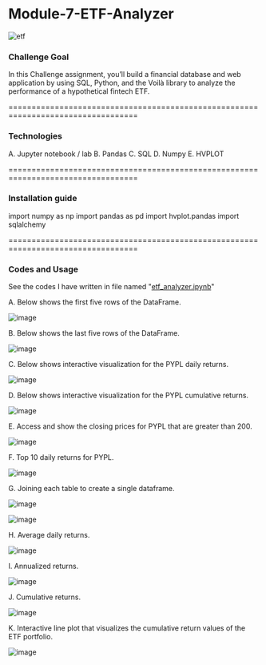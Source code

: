 # Module-7-ETF-Analyzer

![etf](https://user-images.githubusercontent.com/108433370/185274770-5d3a12bc-3a69-41c2-833c-ab7b8dfabc1f.jpeg)

### Challenge Goal 

In this Challenge assignment, you’ll build a financial database and web application by using SQL, Python, and the Voilà library to analyze the performance of a hypothetical fintech ETF.

==================================================================================

### Technologies
 
A. Jupyter notebook / lab
B. Pandas
C. SQL
D. Numpy
E. HVPLOT
   
==================================================================================


### Installation guide

import numpy as np
import pandas as pd
import hvplot.pandas
import sqlalchemy

==================================================================================

### Codes and Usage

See the codes I have written in file named "[etf_analyzer.ipynb](https://github.com/lenmunar30/Module-7-ETF-Analyzer/blob/main/Starter_Code/etf_analyzer.ipynb)"

A. Below shows the first five rows of the DataFrame. 

![image](https://user-images.githubusercontent.com/108433370/185276738-75da5bbf-1007-40fe-8b28-f6ce45365167.png)



B. Below shows the last five rows of the DataFrame. 

![image](https://user-images.githubusercontent.com/108433370/185276839-5125751c-7ee5-4896-aa6d-f1c9b25503ce.png)

C. Below shows interactive visualization for the PYPL daily returns.

![image](https://user-images.githubusercontent.com/108433370/185278081-912fbeee-180a-4a09-81c9-987f1c0e6473.png)

D. Below shows interactive visualization for the PYPL cumulative returns.

![image](https://user-images.githubusercontent.com/108433370/185278225-87654ab1-6338-481b-8836-5dc3e2249d49.png)

E. Access and show the closing prices for PYPL that are greater than 200.

![image](https://user-images.githubusercontent.com/108433370/185278267-498cff0c-8b39-455a-aa4e-3984cb0e9abc.png)

F. Top 10 daily returns for PYPL.

![image](https://user-images.githubusercontent.com/108433370/185278398-591c9176-a429-4276-9337-5b7dd78b6ef0.png)

G. Joining each table to create a single dataframe.

![image](https://user-images.githubusercontent.com/108433370/185278581-dc4029ee-f554-4656-9a64-7b2a89deba8a.png)

![image](https://user-images.githubusercontent.com/108433370/185278615-e429ea4c-3ec9-4f31-b902-76b80c417cc1.png)

H. Average daily returns.

![image](https://user-images.githubusercontent.com/108433370/185278695-4a77b479-dbf6-4eda-b856-fdca4b53763f.png)

I. Annualized returns.

![image](https://user-images.githubusercontent.com/108433370/185278765-dd8244c0-675c-40ef-bc59-ca2dd36d176d.png)

J. Cumulative returns.

![image](https://user-images.githubusercontent.com/108433370/185279016-2e87bfb6-40f8-4e04-b0e0-d98cecb088d1.png)

K. Interactive line plot that visualizes the cumulative return values of the ETF portfolio. 

![image](https://user-images.githubusercontent.com/108433370/185279049-9b0f032c-196c-46bd-86b8-c2ce25328be2.png)













